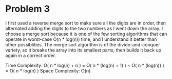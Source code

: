 # Problem 3

I first used a reverse merge sort to make sure all the digits are in order, then alternated adding the digits to the two numbers as I went down the array. I choose a merge sort because it is one of the few sorting algorithms that can operate in worst-case O(n * log(n)) time, and I understand it better than other possiblities. The merge sort algorithm is of the divide-and-conquer variety, so it breaks the array into its smallest parts, then builds it back up again in a correct order.

Time Complexity: O(  n * log(n) + n ) = O( n * (log(n) + 1) ) ~ O( n * (log(n)) ) = O( n * log(n) )
Space Complexity: O(n)